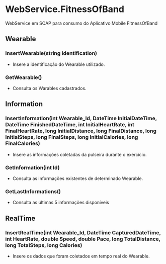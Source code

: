 # WebService.FitnessOfBand
WebService em SOAP para consumo do Aplicativo Mobile FitnessOfBand

## Wearable

### InsertWearable(string identification)
- Insere a identificação do Wearable utilizado.

### GetWearable()
- Consulta os Warables cadastrados.

## Information

### InsertInformation(int Wearable_Id, DateTime InitialDateTime, DateTime FinishedDateTime, int InitialHeartRate, int FinalHeartRate, long InitialDistance, long FinalDistance, long InitialSteps, long FinalSteps, long InitialCalories, long FinalCalories)
- Insere as informações coletadas da pulseira durante o exercício.

### GetInformation(int Id)
- Consulta as informações existentes de determinado Wearable.

### GetLastInformations()
- Consulta as últimas 5 informações disponíveis

## RealTime

### InsertRealTime(int Wearable_Id, DateTime CapturedDateTime, int HeartRate, double Speed, double Pace, long TotalDistance, long TotalSteps, long Calories)
- Insere os dados que foram coletados em tempo real do Wearable.